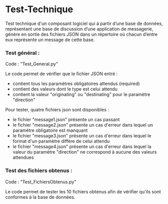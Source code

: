# Test-Technique


Test technique d'un composant logiciel qui à partir d’une base de données, représentant une base de discussion d’une application de messagerie, génère en sortie des fichiers JSON dans un répertoire où chacun d’entre eux représente un message de cette base.



### Test général :

Code : "Test_General.py"

Le code permet de vérifier que le fichier JSON entré :

- contient tous les paramètres obligatoires attendus (required)
- contient des valeurs dont le type est celui attendu
- contient la valeur "originating" ou "destinating" pour le paramètre "direction"


Pour tester, quatre fichiers json sont disponibles :

- le fichier "message1.json" présente un cas passant
- le fichier "message2.json" présente un cas d'erreur dans lequel un paramètre obligatoire est manquant
- le fichier "message3.json" présente un cas d'erreur dans lequel le format d'un paramètre diffère de celui attendu
- le fichier "message4.json" présente un cas d'erreur dans lequel la valeur du paramètre "direction" ne correspond à aucune des valeurs attendues



### Test des fichiers obtenus :

Code : "Test_FichiersObtenus.py"

Le code permet de tester les 10 fichiers obtenus afin de vérifier qu'ils sont conformes à la base de données.
